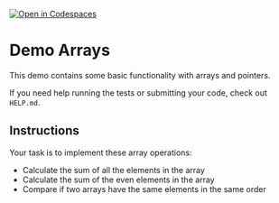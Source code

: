 [![Open in Codespaces](https://classroom.github.com/assets/launch-codespace-2972f46106e565e64193e422d61a12cf1da4916b45550586e14ef0a7c637dd04.svg)](https://classroom.github.com/open-in-codespaces?assignment_repo_id=15578049)
# Demo Arrays

This demo contains some basic functionality with arrays and pointers.

If you need help running the tests or submitting your code, check out `HELP.md`.

## Instructions

Your task is to implement these array operations:
* Calculate the sum of all the elements in the array 
* Calculate the sum of the even elements in the array 
* Compare if two arrays have the same elements in the same order

